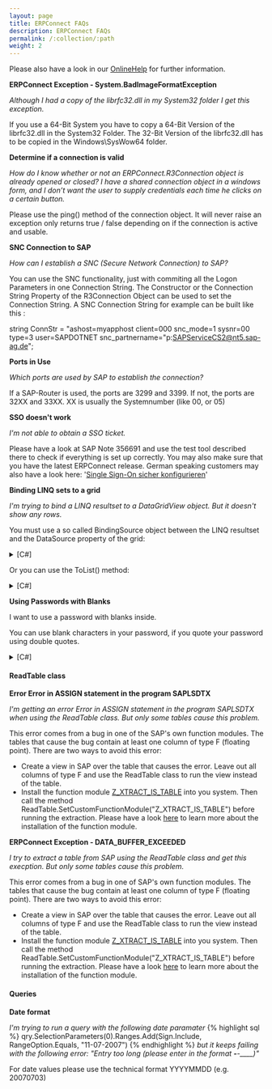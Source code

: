 ```yaml
---
layout: page
title: ERPConnect FAQs
description: ERPConnect FAQs
permalink: /:collection/:path
weight: 2
---
```


Please also have a look in our [OnlineHelp](https://help.theobald-software.com/en/) for further information.

**ERPConnect Exception - System.BadImageFormatException**

*Although I had a copy of the librfc32.dll in my System32 folder I get this exception.*

If you use a 64-Bit System you have to copy a 64-Bit Version of the librfc32.dll in the System32 Folder. The 32-Bit Version of the librfc32.dll has to be copied in the Windows\SysWow64 folder.

**Determine if a connection is valid**

*How do I know whether or not an ERPConnect.R3Connection object is already opened or closed? I have a shared connection object in a windows form, and I don’t want the user to supply credentials each time he clicks on a certain button.*

Please use the ping() method of the connection object. It will never raise an exception only returns true / false depending on if the connection is active and usable.


**SNC Connection to SAP**

*How can I establish a SNC (Secure Network Connection) to SAP?*

You can use the SNC functionality, just with commiting all the Logon Parameters in one Connection String. The Constructor or the Connection String Property of the R3Connection Object can be used to set the Connection String. A SNC Connection String for example can be built like this :

string ConnStr = "ashost=myapphost client=000 snc_mode=1 sysnr=00 type=3 user=SAPDOTNET snc_partnername=\"p:SAPServiceCS2@nt5.sap-ag.de\";

**Ports in Use**

*Which ports are used by SAP to establish the connection?*

If a SAP-Router is used, the ports are 3299 and 3399. If not, the ports are 32XX and 33XX. XX is usually the Systemnumber (like 00, or 05)

**SSO doesn't work**

*I'm not able to obtain a SSO ticket.*

Please have a look at SAP Note 356691 and use the test tool described there to check if everything is set up correctly. You may also make sure that you have the latest ERPConnect release. German speaking customers may also have a look here: '[Single Sign-On sicher konfigurieren](https://www.bsi.bund.de/DE/Themen/ITGrundschutz/ITGrundschutzKataloge/Inhalt/_content/m/m04/m04258.html)'

**Binding LINQ sets to a grid**

*I'm trying to bind a LINQ resultset to a DataGridView object. But it doesn't show any rows.*

You must use a so called BindingSource object between the LINQ resultset and the DataSource property of the grid:


<details>
<summary>[C#]</summary>
{% highlight csharp %}
var ms = from m in sapcon.MARAList where m.MATNR == "100-100" select m;
  
Form1 f = new Form1();
BindingSource bs = new BindingSource(ms,"");
f.dataGridView1.DataSource = bs;
{% endhighlight %}
</details>

Or you can use the ToList() method:

<details>
<summary>[C#]</summary>
{% highlight csharp %}
var ms = from m in sapcon.MARAList where m.MATNR == "100-100" select m;
  
Form1 f = new Form1();
f.dataGridView1.DataSource = ms.ToList();
{% endhighlight %}
</details>

**Using Passwords with Blanks**

I want to use a password with blanks inside.

You can use blank characters in your password, if you quote your password using double quotes.


<details>
<summary>[C#]</summary>
{% highlight csharp %}
R3Connection con = new ERPConnect.R3Connection("ptmalg", 05, "User", "\"My Password\"", "EN", "800");
{% endhighlight %}
</details>

#### ReadTable class

**Error Error in ASSIGN statement in the program SAPLSDTX**

*I'm getting an error Error in ASSIGN statement in the program SAPLSDTX when using the ReadTable class. But only some tables cause this problem.*

This error comes from a bug in one of the SAP's own function modules. The tables that cause the bug contain at least one column of type F (floating point). There are two ways to avoid this error:

- Create a view in SAP over the table that causes the error. Leave out all columns of type F and use the ReadTable class to run the view instead of the table.
- Install the function module [Z_XTRACT_IS_TABLE](https://cdn-files.theobald-software.com/download/XtractIS/Z_XTRACT_IS_TABLE.txt) into you system. Then call the method ReadTable.SetCustomFunctionModule("Z_XTRACT_IS_TABLE") before running the extraction. Please have a look [here](https://help.theobald-software.com/en/erpconnect/special-classes/reading-sap-tables-directly-with-readtable) to learn more about the installation of the function module.

**ERPConnect Exception - DATA_BUFFER_EXCEEDED**

*I try to extract a table from SAP using the ReadTable class and get this execption. But only some tables cause this problem.*

This error comes from a bug in one of SAP's own function modules. The tables that cause the bug contain at least one column of type F (floating point). There are two ways to avoid this error:

- Create a view in SAP over the table that causes the error. Leave out all columns of type F and use the ReadTable class to run the view instead of the table.
- Install the function module [Z_XTRACT_IS_TABLE](https://cdn-files.theobald-software.com/download/XtractIS/Z_XTRACT_IS_TABLE.txt) into you system. Then call the method ReadTable.SetCustomFunctionModule("Z_XTRACT_IS_TABLE") before running the extraction. Please have a look [here](https://help.theobald-software.com/en/erpconnect/special-classes/reading-sap-tables-directly-with-readtable) to learn more about the installation of the function module.


#### Queries

**Date format**

*I'm trying to run a query with the following date paramater*
{% highlight sql %}
qry.SelectionParameters(0).Ranges.Add(Sign.Include, RangeOption.Equals, "11-07-2007")
{% endhighlight %}
*but it keeps failing with the following error: "Entry too long (please enter in the format __-__-____)"*


For date values please use the technical format YYYYMMDD (e.g. 20070703)
